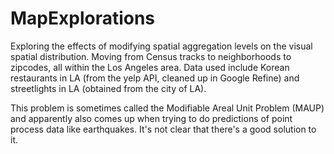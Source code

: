# MapExplorations

Exploring the effects of modifying spatial aggregation levels on the visual spatial distribution. Moving from Census tracks to neighborhoods to zipcodes, all within the Los Angeles area. Data used include Korean restaurants in LA (from the yelp API, cleaned up in Google Refine) and streetlights in LA (obtained from the city of LA). 

This problem is sometimes called the Modifiable Areal Unit Problem (MAUP) and apparently also comes up when trying to do predictions of point process data like earthquakes. It's not clear that there's a good solution to it. 